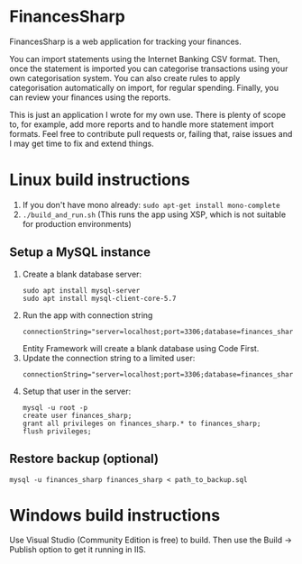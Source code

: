 # FinancesSharp
FinancesSharp is a web application for tracking your finances.

You can import statements using the Internet Banking CSV format. Then, once the 
statement is imported you can categorise transactions using your own 
categorisation system. You can also create rules to apply categorisation 
automatically on import, for regular spending. Finally, you can review your 
finances using the reports.

This is just an application I wrote for my own use. There is plenty of scope to,
for example, add more reports and to handle more statement import formats. Feel 
free to contribute pull requests or, failing that, raise issues and I may get 
time to fix and extend things.

# Linux build instructions
1. If you don't have mono already: `sudo apt-get install mono-complete`
2. `./build_and_run.sh` (This runs the app using XSP, which is not suitable 
   for production environments)

## Setup a MySQL instance
1. Create a blank database server:
   ```
   sudo apt install mysql-server
   sudo apt install mysql-client-core-5.7
   ```
1. Run the app with connection string
   ```
   connectionString="server=localhost;port=3306;database=finances_sharp;uid=root;pwd=ROOT_PASSWORD"
   ```
   Entity Framework will create a blank database using Code First.
1. Update the connection string to a limited user:
   ```
   connectionString="server=localhost;port=3306;database=finances_sharp;uid=finances_sharp"
   ```
1. Setup that user in the server:
   ```
   mysql -u root -p
   create user finances_sharp;
   grant all privileges on finances_sharp.* to finances_sharp;
   flush privileges;
   ```

## Restore backup (optional)
    mysql -u finances_sharp finances_sharp < path_to_backup.sql

# Windows build instructions
Use Visual Studio (Community Edition is free) to build. Then use the Build -> 
Publish option to get it running in IIS.
